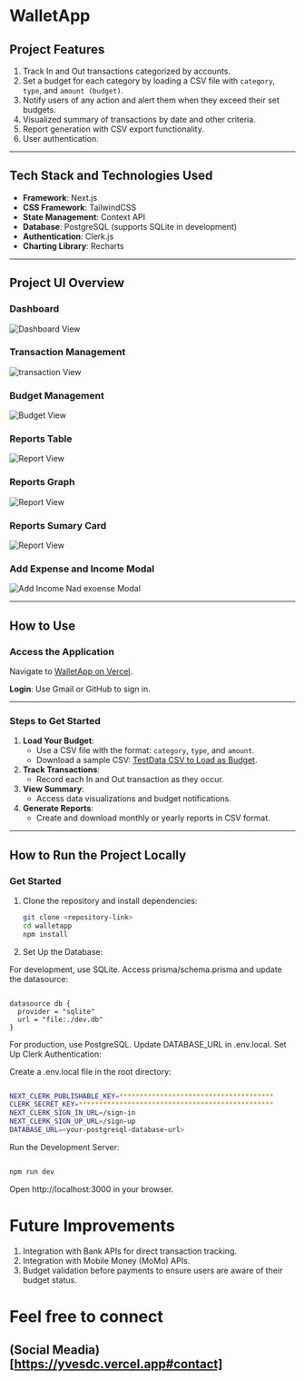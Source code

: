 # WalletApp

## Project Features
1. Track In and Out transactions categorized by accounts.
2. Set a budget for each category by loading a CSV file with `category`, `type`, and `amount (budget)`.
3. Notify users of any action and alert them when they exceed their set budgets.
4. Visualized summary of transactions by date and other criteria.
5. Report generation with CSV export functionality.
6. User authentication.

---

## Tech Stack and Technologies Used
- **Framework**: Next.js
- **CSS Framework**: TailwindCSS
- **State Management**: Context API
- **Database**: PostgreSQL (supports SQLite in development)
- **Authentication**: Clerk.js
- **Charting Library**: Recharts

---

## Project UI Overview

### Dashboard
![Dashboard View](/public/1.png)


### Transaction Management
![transaction View](/public/2.png)


### Budget Management
![Budget View](/public/6.png)


### Reports Table
![Report View](/public/3.png)

### Reports Graph
![Report View](/public/4.png)

### Reports Sumary Card
![Report View](/public/5.png)


### Add Expense and Income Modal
![Add Income Nad exoense Modal](/public/7.png)


---

## How to Use

### Access the Application
Navigate to [WalletApp on Vercel](https://walletapp-zeta.vercel.app).

**Login**: Use Gmail or GitHub to sign in.

---

### Steps to Get Started
1. **Load Your Budget**:
   - Use a CSV file with the format: `category`, `type`, and `amount`.
   - Download a sample CSV: [TestData CSV to Load as Budget](#).
2. **Track Transactions**:
   - Record each In and Out transaction as they occur.
3. **View Summary**:
   - Access data visualizations and budget notifications.
4. **Generate Reports**:
   - Create and download monthly or yearly reports in CSV format.

---

## How to Run the Project Locally

### Get Started
1. Clone the repository and install dependencies:
   ``` bash
   git clone <repository-link>
   cd walletapp
   npm install
   
   ```

2. Set Up the Database:

For development, use SQLite. Access prisma/schema.prisma and update the datasource:
``` prisma

datasource db {
  provider = "sqlite" 
  url = "file:./dev.db" 
}
```
For production, use PostgreSQL. Update DATABASE_URL in .env.local.
Set Up Clerk Authentication:

Create a .env.local file in the root directory:
``` bash

NEXT_CLERK_PUBLISHABLE_KEY=**************************************
CLERK_SECRET_KEY=************************************************
NEXT_CLERK_SIGN_IN_URL=/sign-in
NEXT_CLERK_SIGN_UP_URL=/sign-up
DATABASE_URL=<your-postgresql-database-url>
```
Run the Development Server:

``` bash

npm run dev

```
Open http://localhost:3000 in your browser.

# Future Improvements
1. Integration with Bank APIs for direct transaction tracking.
2. Integration with Mobile Money (MoMo) APIs.
3. Budget validation before payments to ensure users are aware of their budget status.

# Feel free to connect

 ## (Social Meadia)[https://yvesdc.vercel.app#contact]
